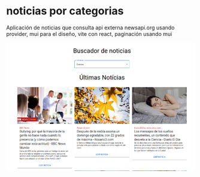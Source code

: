 # noticias por categorias

Aplicación de noticias que consulta api externa newsapi.org usando provider, mui para el diseño, vite con react, paginación usando mui

![Image text](https://github.com/jocnn/noticias_categorias/blob/master/src/public/img/screenshot.png)
